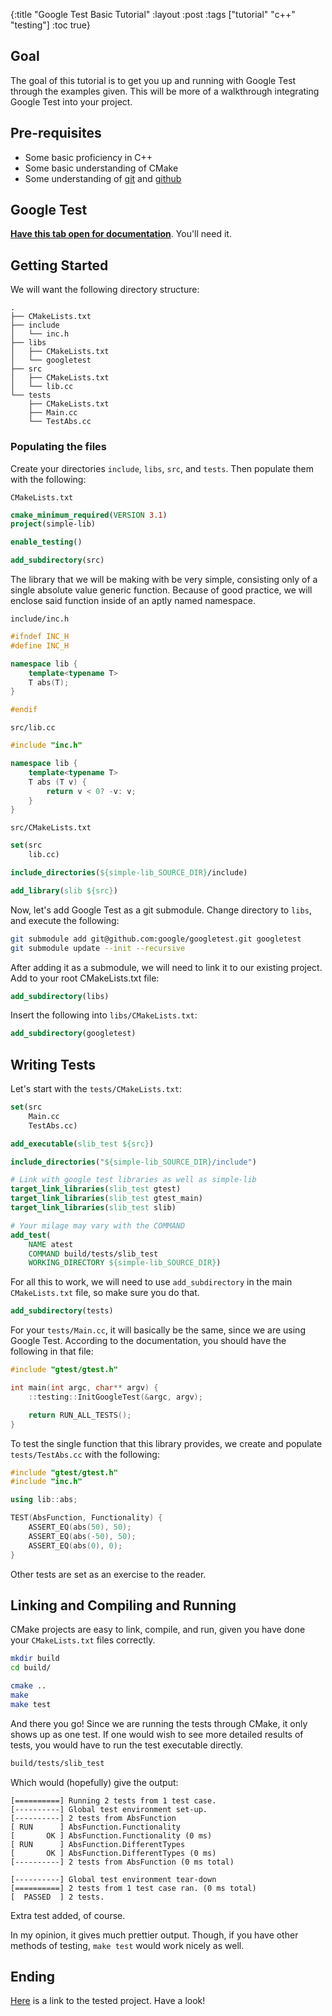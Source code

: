 {:title "Google Test Basic Tutorial"
 :layout :post
 :tags  ["tutorial" "c++" "testing"]
 :toc true}

## Goal

The goal of this tutorial is to get you up and running with Google Test through
the examples given. This will be more of a walkthrough integrating Google Test
into your project.

## Pre-requisites

- Some basic proficiency in C++
- Some basic understanding of CMake
- Some understanding of [git][git] and [github][ghub]

## Google Test

[**Have this tab open for documentation**][gtest]. You'll need it.

## Getting Started

We will want the following directory structure:

```
.
├── CMakeLists.txt
├── include
│   └── inc.h
├── libs
│   ├── CMakeLists.txt
│   └── googletest
├── src
│   ├── CMakeLists.txt
│   └── lib.cc
└── tests
    ├── CMakeLists.txt
    ├── Main.cc
    └── TestAbs.cc
```

### Populating the files

Create your directories `include`, `libs`, `src`, and `tests`. Then populate
them with the following:

`CMakeLists.txt`

``` cmake
cmake_minimum_required(VERSION 3.1)
project(simple-lib)

enable_testing()

add_subdirectory(src)
```

The library that we will be making with be very simple, consisting only of a
single absolute value generic function. Because of good practice, we will
enclose said function inside of an aptly named namespace.

`include/inc.h`

``` cpp
#ifndef INC_H
#define INC_H

namespace lib {
    template<typename T>
    T abs(T);
}

#endif
```

`src/lib.cc`

``` cpp
#include "inc.h"

namespace lib {
    template<typename T>
    T abs (T v) {
        return v < 0? -v: v;
    }
}
```

`src/CMakeLists.txt`

``` cmake
set(src
    lib.cc)

include_directories(${simple-lib_SOURCE_DIR}/include)

add_library(slib ${src})
```

Now, let's add Google Test as a git submodule. Change directory to `libs`, and
execute the following:

``` sh
git submodule add git@github.com:google/googletest.git googletest
git submodule update --init --recursive
```

After adding it as a submodule, we will need to link it to our existing project.
Add to your root CMakeLists.txt file:

``` cmake
add_subdirectory(libs)
```

Insert the following into `libs/CMakeLists.txt`:

``` cmake
add_subdirectory(googletest)
```

## Writing Tests

Let's start with the `tests/CMakeLists.txt`:

``` cmake
set(src
    Main.cc
    TestAbs.cc)

add_executable(slib_test ${src})

include_directories("${simple-lib_SOURCE_DIR}/include")

# Link with google test libraries as well as simple-lib
target_link_libraries(slib_test gtest)
target_link_libraries(slib_test gtest_main)
target_link_libraries(slib_test slib)

# Your milage may vary with the COMMAND
add_test(
    NAME atest
    COMMAND build/tests/slib_test
    WORKING_DIRECTORY ${simple-lib_SOURCE_DIR})
```

For all this to work, we will need to use `add_subdirectory` in the
main `CMakeLists.txt` file, so make sure you do that.

``` cmake
add_subdirectory(tests)
```

For your `tests/Main.cc`, it will basically be the same, since we are using
Google Test. According to the documentation, you should have the following in
that file:

``` cpp
#include "gtest/gtest.h"

int main(int argc, char** argv) {
    ::testing::InitGoogleTest(&argc, argv);

    return RUN_ALL_TESTS();
}
```

To test the single function that this library provides, we create and populate
`tests/TestAbs.cc` with the following:

``` cpp
#include "gtest/gtest.h"
#include "inc.h"

using lib::abs;

TEST(AbsFunction, Functionality) {
    ASSERT_EQ(abs(50), 50);
    ASSERT_EQ(abs(-50), 50);
    ASSERT_EQ(abs(0), 0);
}
```

Other tests are set as an exercise to the reader.

## Linking and Compiling and Running

CMake projects are easy to link, compile, and run, given you have done your
`CMakeLists.txt` files correctly.

``` sh
mkdir build
cd build/

cmake ..
make
make test
```

And there you go! Since we are running the tests through CMake, it only shows up
as one test. If one would wish to see more detailed results of tests, you would
have to run the test executable directly.

``` sh
build/tests/slib_test
```

Which would (hopefully) give the output:

```
[==========] Running 2 tests from 1 test case.
[----------] Global test environment set-up.
[----------] 2 tests from AbsFunction
[ RUN      ] AbsFunction.Functionality
[       OK ] AbsFunction.Functionality (0 ms)
[ RUN      ] AbsFunction.DifferentTypes
[       OK ] AbsFunction.DifferentTypes (0 ms)
[----------] 2 tests from AbsFunction (0 ms total)

[----------] Global test environment tear-down
[==========] 2 tests from 1 test case ran. (0 ms total)
[  PASSED  ] 2 tests.
```

Extra test added, of course.

In my opinion, it gives much prettier output. Though, if you have other methods
of testing, `make test` would work nicely as well.

## Ending

[Here][sample-project] is a link to the tested project. Have a look!


[git]: https://git-scm.com/
[ghub]: https://github.com/
[gtest]: https://github.com/google/googletest
[sample-project]: https://github.com/chuck-sys/simple-library

